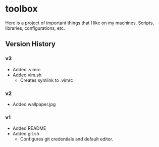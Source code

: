 # toolbox

Here is a project of important things that I like on my machines. Scripts, libraries, configurations, etc.

## Version History

### v3
 - Added .vimrc
 - Added vim.sh
   - Creates symlink to .vimrc

### v2
 - Added wallpaper.jpg

### v1
 - Added README
 - Added git.sh
   - Configures git credentials and default editor.

